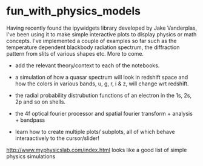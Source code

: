 fun_with_physics_models
=======================

Having recently found the ipywidgets library developed by Jake Vanderplas, I've been using it to make simple interactive plots to display physics or math concepts. I've implemented a couple of examples so far such as the temperature dependent blackbody radiation spectrum, the diffraction pattern from slits of various shapes etc. More to come.

* add the relevant theory/context to each of the notebooks.

* a simulation of how a quasar spectrum will look in redshift space and how the colors in various bands, u, g, r, i & z, will change wrt redshift.
* the radial probability distrubution functions of an electron in the 1s, 2s, 2p and so on shells.
* the 4f optical fourier processor and spatial fourier transform + analysis + bandpass

* learn how to create multiple plots/ subplots, all of which behave interaactively to the cursor/slider!

http://www.myphysicslab.com/index.html looks like a good list of simple physics simulations
